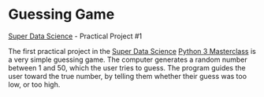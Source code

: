 # Guessing Game
[Super Data Science](https://www.superdatascience.com) - Practical Project #1

The first practical project in the [Super Data Science](https://www.superdatascience.com) [Python 3 Masterclass](https://www.superdatascience.com/courses/python-3-programming-beginner-to-pro-masterclass) is a very simple guessing game. The computer generates a random number between 1 and 50, which the user tries to guess. The program guides the user toward the true number, by telling them whether their guess was too low, or too high.